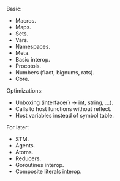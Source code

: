 Basic:

- Macros.
- Maps.
- Sets.
- Vars.
- Namespaces.
- Meta.
- Basic interop.
- Procotols.
- Numbers (flaot, bignums, rats).
- Core.

Optimizations:

- Unboxing (interface{} -> int, string, ...).
- Calls to host functions without reflect.
- Host variables instead of symbol table.

For later:

- STM.
- Agents.
- Atoms.
- Reducers.
- Goroutines interop.
- Composite literals interop.
